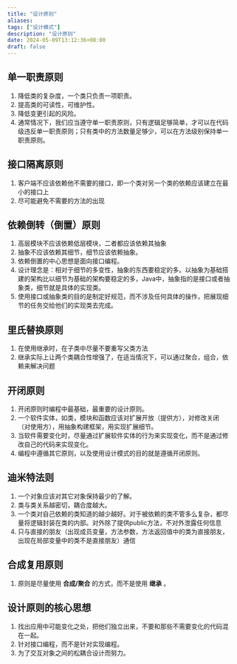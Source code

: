 ```yaml
---
title: "设计原则"
aliases: 
tags: ["设计模式"]
description: "设计原则"
date: 2024-05-09T13:12:36+08:00
draft: false
---
```



## 单一职责原则

1.  降低类的复杂度，一个类只负责一项职责。
2.  提高类的可读性，可维护性。
3.  降低变更引起的风险。
4.  通常情况下，我们应当遵守单一职责原则，只有逻辑足够简单，才可以在代码级违反单一职责原则；只有类中的方法数量足够少，可以在方法级别保持单一职责原则。


## 接口隔离原则

1.  客户端不应该依赖他不需要的接口，即一个类对另一个类的依赖应该建立在最小的接口上
2.  尽可能避免不需要的方法的出现


## 依赖倒转（倒置）原则

1.  高层模块不应该依赖低层模块，二者都应该依赖其抽象
2.  抽象不应该依赖其细节，细节应该依赖抽象。
3.  依赖倒置的中心思想是面向接口编程。
4.  设计理念是：相对于细节的多变性，抽象的东西要稳定的多。以抽象为基础搭建的架构比以细节为基础的架构要稳定的多，Java中，抽象指的是接口或者抽象类，细节就是具体的实现类。
5.  使用接口或抽象类的目的是制定好规范，而不涉及任何具体的操作，把展现细节的任务交给他们的实现类去完成。


## 里氏替换原则

1.  在使用继承时，在子类中尽量不要重写父类方法
2.  继承实际上让两个类耦合性增强了，在适当情况下，可以通过聚合，组合，依赖来解决问题


## 开闭原则

1.  开闭原则时编程中最基础，最重要的设计原则。
2.  一个软件实体，如类，模块和函数应该对扩展开放（提供方），对修改关闭（对使用方），用抽象构建框架，用实现扩展细节。
3.  当软件需要变化时，尽量通过扩展软件实体的行为来实现变化，而不是通过修改自己的代码来实现变化。
4.  编程中遵循其它原则，以及使用设计模式的目的就是遵循开闭原则。


## 迪米特法则

1.  一个对象应该对其它对象保持最少的了解。
2.  类与类关系越密切，耦合度越大。
3.  一个类对自己依赖的类知道的越少越好。对于被依赖的类不管多么复杂，都尽量将逻辑封装在类的内部。对外除了提供public方法，不对外泄露任何信息
4.  只与直接的朋友（出现成员变量，方法参数，方法返回值中的类为直接朋友，出现在局部变量中的类不是直接朋友）通信


## 合成复用原则

1.  原则是尽量使用 **合成/聚合** 的方式，而不是使用 **继承** 。


## 设计原则的核心思想

1.  找出应用中可能变化之处，把他们独立出来，不要和那些不需要变化的代码混在一起。
2.  针对接口编程，而不是针对实现编程。
3.  为了交互对象之间的松耦合设计而努力。

